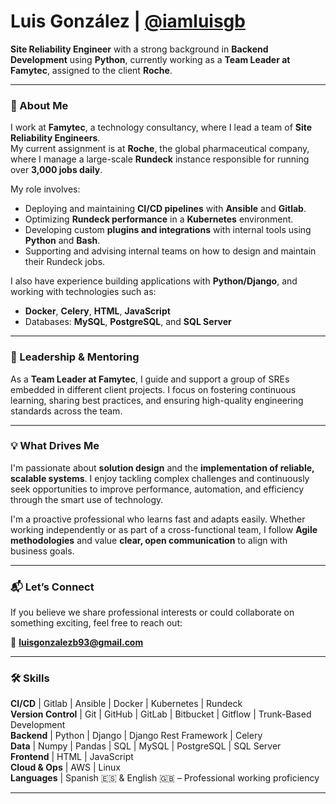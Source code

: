 # Luis González | [@iamluisgb](https://www.linkedin.com/in/iamluisgb/)

**Site Reliability Engineer** with a strong background in **Backend Development** using **Python**, currently working as a **Team Leader at Famytec**, assigned to the client **Roche**.

---

### 💼 About Me

I work at **Famytec**, a technology consultancy, where I lead a team of **Site Reliability Engineers**.  
My current assignment is at **Roche**, the global pharmaceutical company, where I manage a large-scale **Rundeck** instance responsible for running over **3,000 jobs daily**.

My role involves:

- Deploying and maintaining **CI/CD pipelines** with **Ansible** and **Gitlab**.  
- Optimizing **Rundeck performance** in a **Kubernetes** environment.  
- Developing custom **plugins and integrations** with internal tools using **Python** and **Bash**.  
- Supporting and advising internal teams on how to design and maintain their Rundeck jobs.

I also have experience building applications with **Python/Django**, and working with technologies such as:

- **Docker**, **Celery**, **HTML**, **JavaScript**
- Databases: **MySQL**, **PostgreSQL**, and **SQL Server**

---

### 🧭 Leadership & Mentoring

As a **Team Leader at Famytec**, I guide and support a group of SREs embedded in different client projects. I focus on fostering continuous learning, sharing best practices, and ensuring high-quality engineering standards across the team.

---

### 💡 What Drives Me

I'm passionate about **solution design** and the **implementation of reliable, scalable systems**. I enjoy tackling complex challenges and continuously seek opportunities to improve performance, automation, and efficiency through the smart use of technology.

I'm a proactive professional who learns fast and adapts easily. Whether working independently or as part of a cross-functional team, I follow **Agile methodologies** and value **clear, open communication** to align with business goals.

---

### 📬 Let’s Connect

If you believe we share professional interests or could collaborate on something exciting, feel free to reach out:

📧 **luisgonzalezb93@gmail.com**

---

### 🛠️ Skills

**CI/CD** | Gitlab | Ansible | Docker | Kubernetes | Rundeck  
**Version Control** | Git | GitHub | GitLab | Bitbucket | Gitflow | Trunk-Based Development  
**Backend** | Python | Django | Django Rest Framework | Celery  
**Data** | Numpy | Pandas | SQL | MySQL | PostgreSQL | SQL Server  
**Frontend** | HTML | JavaScript  
**Cloud & Ops** | AWS | Linux  
**Languages** | Spanish 🇪🇸 & English 🇬🇧 – Professional working proficiency

---
